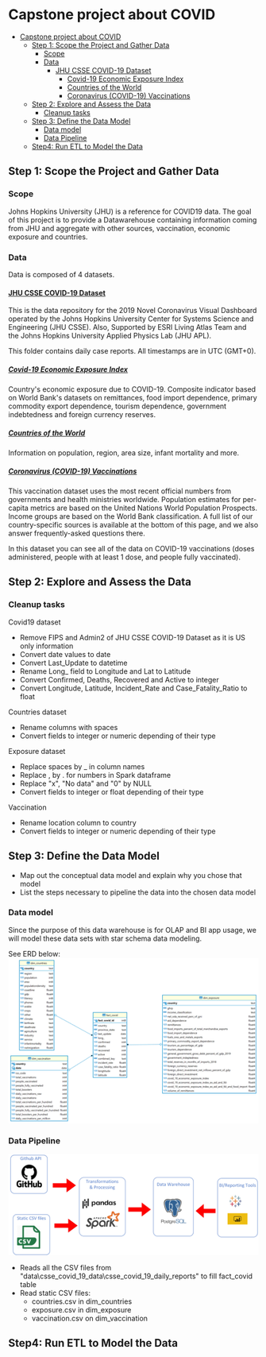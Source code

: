 # Capstone project about COVID

- [Capstone project about COVID](#capstone-project-about-covid)
  - [Step 1: Scope the Project and Gather Data](#step-1-scope-the-project-and-gather-data)
    - [Scope](#scope)
    - [Data](#data)
      - [JHU CSSE COVID-19 Dataset](#jhu-csse-covid-19-dataset)
        - [Covid-19 Economic Exposure Index](#covid-19-economic-exposure-index)
        - [Countries of the World](#countries-of-the-world)
        - [Coronavirus (COVID-19) Vaccinations](#coronavirus-covid-19-vaccinations)
  - [Step 2: Explore and Assess the Data](#step-2-explore-and-assess-the-data)
    - [Cleanup tasks](#cleanup-tasks)
  - [Step 3: Define the Data Model](#step-3-define-the-data-model)
    - [Data model](#data-model)
    - [Data Pipeline](#data-pipeline)
  - [Step4: Run ETL to Model the Data](#step4-run-etl-to-model-the-data)

## Step 1: Scope the Project and Gather Data

### Scope

Johns Hopkins University (JHU) is a reference for COVID19 data.
The goal of this project is to provide a Datawarehouse containing information coming from JHU and aggregate with other sources, vaccination, economic exposure and countries.

### Data

Data is composed of 4 datasets.

#### [JHU CSSE COVID-19 Dataset](https://github.com/CSSEGISandData/COVID-19/tree/master/csse_covid_19_data)

This is the data repository for the 2019 Novel Coronavirus Visual Dashboard operated by the Johns Hopkins University Center for Systems Science and Engineering (JHU CSSE). Also, Supported by ESRI Living Atlas Team and the Johns Hopkins University Applied Physics Lab (JHU APL).

This folder contains daily case reports. All timestamps are in UTC (GMT+0).

##### [Covid-19 Economic Exposure Index](https://data.humdata.org/dataset/covid-19-economic-exposure-index)

Country's economic exposure due to COVID-19. Composite indicator based on World Bank's datasets on remittances, food import dependence, primary commodity export dependence, tourism dependence, government indebtedness and foreign currency reserves.

##### [Countries of the World](https://www.kaggle.com/fernandol/countries-of-the-world)

Information on population, region, area size, infant mortality and more.

##### [Coronavirus (COVID-19) Vaccinations](https://ourworldindata.org/covid-vaccinations)

This vaccination dataset uses the most recent official numbers from governments and health ministries worldwide. Population estimates for per-capita metrics are based on the United Nations World Population Prospects. Income groups are based on the World Bank classification. A full list of our country-specific sources is available at the bottom of this page, and we also answer frequently-asked questions there.

In this dataset you can see all of the data on COVID-19 vaccinations (doses administered, people with at least 1 dose, and people fully vaccinated).

## Step 2: Explore and Assess the Data

### Cleanup tasks

Covid19 dataset

- Remove FIPS and Admin2 of JHU CSSE COVID-19 Dataset as it is US only information
- Convert date values to date
- Convert Last_Update to datetime
- Rename Long_ field to Longitude and Lat to Latitude
- Convert Confirmed, Deaths, Recovered and Active to integer
- Convert Longitude, Latitude, Incident_Rate and Case_Fatality_Ratio to float

Countries dataset

- Rename columns with spaces
- Convert fields to integer or numeric depending of their type

Exposure dataset

- Replace spaces by _ in column names
- Replace , by . for numbers in Spark dataframe
- Replace "x", "No data" and "0" by NULL
- Convert fields to integer or float depending of their type

Vaccination

- Rename location column to country
- Convert fields to integer or numeric depending of their type

## Step 3: Define the Data Model

- Map out the conceptual data model and explain why you chose that model
- List the steps necessary to pipeline the data into the chosen data model

### Data model

Since the purpose of this data warehouse is for OLAP and BI app usage, we will model these data sets with star schema data modeling.

See ERD below:
![ERD](images/erd.png)

### Data Pipeline

![Data Pipeline](images/data-pipeline.png)

- Reads all the CSV files from "data\csse_covid_19_data\csse_covid_19_daily_reports\" to fill fact_covid table
- Read static CSV files:
  - countries.csv in dim_countries
  - exposure.csv in dim_exposure
  - vaccination.csv on dim_vaccination

## Step4: Run ETL to Model the Data
